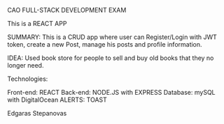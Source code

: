 CAO FULL-STACK DEVELOPMENT EXAM

This is a REACT APP

SUMMARY:
This is a CRUD app where user can Register/Login with JWT token, create a new Post, manage his posts and profile information.

IDEA:
Used book store for people to sell and buy old books that they no longer need.

Technologies:

Front-end: REACT
Back-end: NODE.JS with EXPRESS
Database: mySQL with DigitalOcean
ALERTS: TOAST


Edgaras Stepanovas

